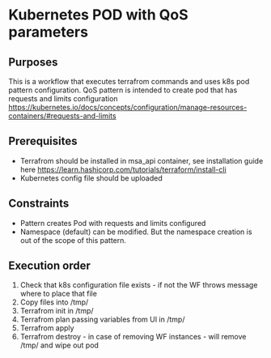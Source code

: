 # Kubernetes POD with QoS parameters

## Purposes
This is a workflow that executes terrafrom commands and uses k8s pod pattern configuration.
QoS pattern is intended to create pod that has requests and limits configuration https://kubernetes.io/docs/concepts/configuration/manage-resources-containers/#requests-and-limits 

## Prerequisites
 - Terrafrom should be installed in msa_api container, see installation guide here https://learn.hashicorp.com/tutorials/terraform/install-cli
 - Kubernetes config file should be uploaded

## Constraints
 - Pattern creates Pod with requests and limits configured
 - Namespace (default) can be modified. But the namespace creation is out of the scope of this pattern.

## Execution order
1. Check that k8s configuration file exists - if not the WF throws message where to place that file
2. Copy files into /tmp/<temp-dir>
3. Terrafrom init in /tmp/<temp-dir>
4. Terrafrom plan passing variables from UI in /tmp/<temp-dir>
5. Terrafrom apply
6. Terrafrom destroy - in case of removing WF instances - will remove /tmp/<temp-dir> and wipe out pod
